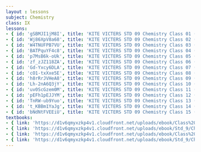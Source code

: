 ```yaml
--- 
layout : lessons 
subject: Chemistry
class: IX
lessons: 
- { id: 'gSBMJI1jM8I', title: 'KITE VICTERS STD 09 Chemistry Class 01 (First Bell-ഫസ്റ്റ് ബെല്‍)' }
- { id: 'Wj86XpV8a68', title: 'KITE VICTERS STD 09 Chemistry Class 02 (First Bell-ഫസ്റ്റ് ബെല്‍)' }
- { id: 'W4TNUFPB7VU', title: 'KITE VICTERS STD 09 Chemistry Class 03 (First Bell-ഫസ്റ്റ് ബെല്‍)' }
- { id: 'BATPquYF4c8', title: 'KITE VICTERS STD 09 Chemistry Class 04 (First Bell-ഫസ്റ്റ് ബെല്‍)' }
- { id: 'p7MsB6k-oUk', title: 'KITE VICTERS STD 09 Chemistry Class 05 (First Bell-ഫസ്റ്റ് ബെല്‍)' }
- { id: 'zf_zJZ118ZA', title: 'KITE VICTERS STD 09 Chemistry Class 06 (First Bell-ഫസ്റ്റ് ബെല്‍)' }
- { id: 'Gd-Yxcy6DLA', title: 'KITE VICTERS STD 09 Chemistry Class 07 (First Bell-ഫസ്റ്റ് ബെല്‍)' }
- { id: 'cO1-txXxe5E', title: 'KITE VICTERS STD 09 Chemistry Class 08 (First Bell-ഫസ്റ്റ് ബെല്‍)' }
- { id: 'h8rRrJVHeA8', title: 'KITE VICTERS STD 09 Chemistry Class 09 (First Bell-ഫസ്റ്റ് ബെല്‍)' }
- { id: 'Lh-2nA6Q3jY', title: 'KITE VICTERS STD 09 Chemistry Class 10 (First Bell-ഫസ്റ്റ് ബെല്‍)' }
- { id: 'uv0ScGzem0M', title: 'KITE VICTERS STD 09 Chemistry Class 11 (First Bell-ഫസ്റ്റ് ബെല്‍)' }
- { id: 'pEFh1pEJJYM', title: 'KITE VICTERS STD 09 Chemistry Class 12 (First Bell-ഫസ്റ്റ് ബെല്‍)' }
- { id: 'TnRW-ub9Yuo', title: 'KITE VICTERS STD 09 Chemistry Class 13 (First Bell-ഫസ്റ്റ് ബെല്‍)' }
- { id: 't_KBBm1YaJg', title: 'KITE VICTERS STD 09 Chemistry Class 14 (First Bell-ഫസ്റ്റ് ബെല്‍)' }
- { id: 'bNdNtFVEEiU', title: 'KITE VICTERS STD 09 Chemistry Class 15 (First Bell-ഫസ്റ്റ് ബെല്‍)' }
textbooks:
- { link: 'https://d1v6qmyxzkp4v1.cloudfront.net/uploads/ebook/Class%209/Chemistry_9_E_Vol_1/Chemistry_9_E_Vol_1.pdf', title: 'Chemistry Part -1' , medium: 'English' }
- { link: 'https://d1v6qmyxzkp4v1.cloudfront.net/uploads/ebook/Std_9/Chemistry-IX-%20(E)%20Vol-2/Chemistry-IX-%20(E)%20Vol-2.pdf', title: 'Chemistry Part -2' , medium: 'English' }
- { link: 'https://d1v6qmyxzkp4v1.cloudfront.net/uploads/ebook/Class%209/Chemistry_IX_M_PART_1/Chemistry_IX_M_PART_1.pdf', title: 'Chemistry Part -1' , medium: 'Malayalam' }
- { link: 'https://d1v6qmyxzkp4v1.cloudfront.net/uploads/ebook/Std_9/Chemistry-IX-%20(M)PART%20_2/Chemistry-IX-%20(M)PART%20_2.pdf', title: 'Chemistry Part -2' , medium: 'Malayalam' }
--- 
```

